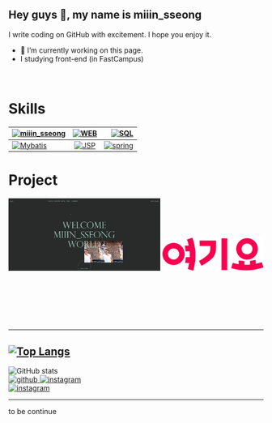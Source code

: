 ## Hey guys 👋, my name is miiin_sseong

I write coding on GitHub with excitement.
I hope you enjoy it.


- 🔭 I’m currently working on this page. 
- I studying front-end (in FastCampus)
<br><br><br>

# Skills
[<img alt="miiin_sseong" src="https://ryulth.com/assets//img/Java-logo.png" width="200" height="100">](https://github.com/alstjd0051/JAVA) | [<img alt="WEB" src="https://fiverr-res.cloudinary.com/images/t_main1,q_auto,f_auto,q_auto,f_auto/gigs/116550465/original/0fbd11ff09a130dda503c44e00d46cd20ea50589/do-any-coding-in-html-javascript-jquery.png" width="200" height="100">](https://github.com/alstjd0051/WEB_KH) | [<img alt="SQL" src="https://media.vlpt.us/images/ghd64845/post/05309814-d0d0-45f4-b685-54308695e7a2/SQL.png" width="200" height="100" >](https://github.com/alstjd0051/SQL/tree/master/oracle_workspace)
---|:---:|---:
[<img alt="Mybatis" src="https://media.vlpt.us/images/eesiwoo/post/5bb2a71b-0692-43b0-b638-a4337975d203/mybatis-superbird-small.png" width="200" height="100">](https://github.com/alstjd0051/web_sever_worspace/tree/main/maven-mybatis) | [<img alt="JSP" src="https://miro.medium.com/max/630/1*zKnKunxf74dpaMMtcKrB9g.png" width="200">](https://github.com/alstjd0051/web_sever_worspace) | [<img alt="spring" src="https://encrypted-tbn0.gstatic.com/images?q=tbn:ANd9GcRWRgauCGmj5swudU_5YcZ2Bn6yfr6bpYM4ig&usqp=CAU" width="200">](https://github.com/alstjd0051/web_sever_worspace)


# Project

[<img alt="mainimage" src="https://github.com/alstjd0051/WEB_Project/blob/master/assets/img/Main.png?raw=true" width="300">](https://github.com/alstjd0051/WEB_Project)
[<img alt="" src="https://github.com/ksh940911/KH_SEMI_PROJECT/blob/main/yeogiyo/WebContent/images/yeogiyo.png?raw=true" width="200">](https://github.com/ksh940911/KH_SEMI_PROJECT)



<br><br><br><br><br>
<hr>


[![Top Langs](https://github-readme-stats.vercel.app/api/top-langs/?username=alstjd0051)](https://github.com/alstjd0051) 
----------------------------------------------------------------------------------------------------------------------------------------------------------------

![GitHub stats](https://github-readme-stats.vercel.app/api?username=alstjd0051&show_icons=true)  
[<img src='https://cdn.jsdelivr.net/npm/simple-icons@3.0.1/icons/github.svg' alt='github' height='40' background-color: e9ebef> ](https://github.com/alstjd0051)  [<img src='https://cdn.jsdelivr.net/npm/simple-icons@3.0.1/icons/instagram.svg' alt='instagram' height='40'>](https://www.instagram.com/miiin_sseong/) <br>
[<img src='https://cdn.jsdelivr.net/npm/simple-icons@3.0.1/icons/instagram.svg' alt='instagram' height='40'>](https://www.instagram.com/miiin_sseong/) 

----------------------------------------------------------------------------------------------------------------------------------------------------------------

to be continue
